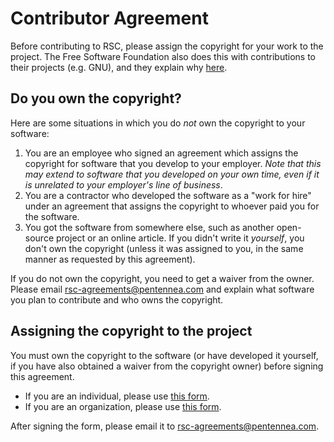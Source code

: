 # Contributor Agreement
Before contributing to RSC, please assign the copyright for your work to the project.
The Free Software Foundation also does this with contributions to their projects (e.g.
GNU), and they explain why [here](https://www.gnu.org/licenses/why-assign.en.html).

## Do you own the copyright?

Here are some situations in which you do _not_ own the copyright to your software:

1. You are an employee who signed an agreement which assigns the copyright for
software that you develop to your employer.  _Note that this may extend to software
that you developed on your own time, even if it is unrelated to your employer's line
of business_.
2. You are a contractor who developed the software as a "work for hire" under an
agreement that assigns the copyright to whoever paid you for the software.
3. You got the software from somewhere else, such as another open-source project
or an online article.  If you didn't write it _yourself_, you don't own the copyright
(unless it was assigned to you, in the same manner as requested by this agreement).

If you do not own the copyright, you need to get a waiver from the owner.  Please
email rsc-agreements@pentennea.com and explain what software you plan to contribute
and who owns the copyright.

## Assigning the copyright to the project

You must own the copyright to the software (or have developed it yourself, if you have
also obtained a waiver from the copyright owner) before signing this agreement.

- If you are an individual, please use [this form](/INDIVIDUAL.md).
- If you are an organization, please use [this form](/ENTITY.md).

After signing the form, please email it to rsc-agreements@pentennea.com.
